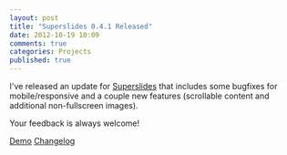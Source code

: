 ```yaml
---
layout: post
title: "Superslides 0.4.1 Released"
date: 2012-10-19 10:09
comments: true
categories: Projects
published: true
---
```


I've released an update for [Superslides](http://nicinabox.github.com/superslides/) that includes some bugfixes for mobile/responsive and  a couple new features (scrollable content and additional non-fullscreen images).

Your feedback is always welcome!

<a href="http://nicinabox.github.com/superslides/" class="button radius">Demo</a>
<a href="https://github.com/nicinabox/superslides/blob/master/changelog.md" class="button radius secondary">Changelog</a>